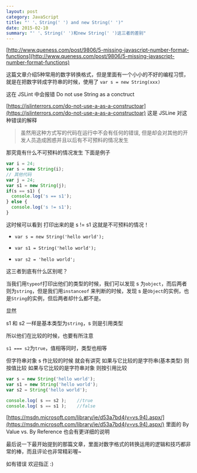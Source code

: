 ```yaml
---
layout: post
category: JavaScript
title: "' '、String(' ') and new String(' ')"
date: 2015-02-10
summary: "' '、String(' ')和new String(' ')这三者的差别"
---
```


[http://www.queness.com/post/9806/5-missing-javascript-number-format-functions](http://www.queness.com/post/9806/5-missing-javascript-number-format-functions)

这篇文章介绍5种常用的数字转换格式，但是里面有一个小小的不好的编程习惯，就是在把数字转成字符串的时候，使用了 `var s = new String(xxx)`

这在 JSLint 中会报错 Do not use String as a conctruct

[https://jslinterrors.com/do-not-use-a-as-a-constructoar](https://jslinterrors.com/do-not-use-a-as-a-constructoar) 这是 JSLine 对这种错误的解释

> 虽然用这种方式写的代码在运行中不会有任何的错误, 但是却会对其他的开发人员造成困惑并且以后有不可预料的情况发生

那究竟有什么不可预料的情况发生 下面是例子

```javascript
var i = 24;
var s = new String(i);
// 其他代码
var j = 24;
var s1 = new String(j);
if(s == s1) {
  console.log('s == s1');  
} else {
  console.log('s != s1');  
}
```

这时候可以看到 打印出来的是 s != s1 这就是不可预料的情况！

- `var s = new String('hello world');`

- `var s1 = String('hello world');`

- `var s2 = 'hello world';`

这三者到底有什么区别呢？

当我们用`typeof`打印出他们的类型的时候，我们可以发现 s 为`object`，而后两者则为`string`，但是我们用`instanceof` 来判断的时候，发现 s 是`Object`的实例，也是`String`的实例，但后两者却什么都不是。

显然

s1 和 s2 一样是基本类型为`string`，s 则是引用类型

所以他们在比较的时候，也要有所注意

`s1 === s2`为`true`，值相等同时，类型也相等

但字符串对象 s 作比较的时候 就会有讲究 如果与它比较的是字符串(基本类型) 则按值比较 如果与它比较的是字符串对象 则按引用比较

```javascript
var s = new String('hello world');
var s1 = new String('hello world');
var s2 = String('hello world');
 
console.log( s == s2 );    //true
console.log( s == s1 );    //false
```
[https://msdn.microsoft.com/library/ie/d53a7bd4(v=vs.94).aspx/](https://msdn.microsoft.com/library/ie/d53a7bd4(v=vs.94).aspx/) 里面的 By Value vs. By Reference 也会有更详细的说明

最后说一下最开始提到的那篇文章，里面对数字格式的转换运用的逻辑和技巧都非常的棒，而且评论也非常精彩喔~

如有错误 欢迎指正 :)
